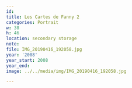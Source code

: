 ```yaml
---
id:
title: Les Cartes de Fanny 2
categories: Portrait
w: 38
h: 46
location: secondary storage
note:
file: IMG_20190416_192058.jpg
year: '2008'
year_start: 2008
year_end:
image: ../../media/img/IMG_20190416_192058.jpg

---
```

